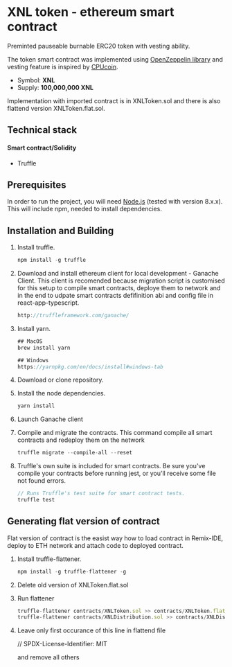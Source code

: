 # XNL token - ethereum smart contract

Preminted pauseable burnable ERC20 token with vesting ability.

The token smart contract was implemented using [OpenZeppelin library](https://github.com/OpenZeppelin/openzeppelin-contracts) 
and vesting feature is inspired by [CPUcoin](https://github.com/cpu-coin/CPUcoin).

- Symbol: **XNL**
- Supply: **100,000,000 XNL**

Implementation with imported contract is in XNLToken.sol and there is also flattend version XNLToken.flat.sol.

## Technical stack

#### Smart contract/Solidity
- Truffle

## Prerequisites
In order to run the project, you will need [Node.js](https://nodejs.org) (tested with version 8.x.x). This will include npm, needed to install dependencies.

## Installation and Building

1. Install truffle.
    ```javascript    
    npm install -g truffle
    ```


2. Download and install ethereum client for local development - Ganache Client. This client is recomended because migration script is customised for this setup to compile smart contracts, deploye them to network and in the end to udpate smart contracts defifinition abi and config file in react-app-typescript.
    ```javascript    
    http://truffleframework.com/ganache/
    ```

3. Install yarn.

    ```javascript
    ## MacOS
    brew install yarn

    ## Windows
    https://yarnpkg.com/en/docs/install#windows-tab
    ```

4. Download or clone repository.

5. Install the node dependencies.
    ```javascript
    yarn install
    ```

6. Launch Ganache client

7. Compile and migrate the contracts. This command compile all smart contracts and redeploy them on the network
    ```javascript
    truffle migrate --compile-all --reset
    ```
8. Truffle's own suite is included for smart contracts. Be sure you've compile your contracts before running jest, or you'll receive some file not found errors.
    ```javascript
    // Runs Truffle's test suite for smart contract tests.
    truffle test
    ```


## Generating flat version of contract
Flat version of contract is the easist way how to load contract in Remix-IDE, deploy to ETH network and attach code to deployed contract.

1. Install truffle-flattener.
    ```javascript    
    npm install -g truffle-flattener -g
    ```

2. Delete old version of XNLToken.flat.sol

3. Run flattener
    ```javascript
    truffle-flattener contracts/XNLToken.sol >> contracts/XNLToken.flat.sol
    truffle-flattener contracts/XNLDistribution.sol >> contracts/XNLDistribution.flat.sol
    ```
4. Leave only first occurance of this line in flattend file 

    // SPDX-License-Identifier: MIT

    and remove all others